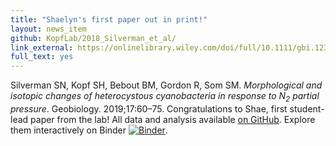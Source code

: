 ```yaml
---
title: "Shaelyn's first paper out in print!"
layout: news_item
github: KopfLab/2018_Silverman_et_al/
link_external: https://onlinelibrary.wiley.com/doi/full/10.1111/gbi.12312
full_text: yes
---
```


Silverman SN, Kopf SH, Bebout BM, Gordon R, Som SM. *Morphological and isotopic changes of heterocystous cyanobacteria in response to N<sub>2</sub> partial pressure*. Geobiology. 2019;17:60–75. Congratulations to Shae, first student-lead paper from the lab! All data and analysis available [on GitHub](https://github.com/KopfLab/2018_Silverman_et_al/). Explore them interactively on Binder [![Binder](https://mybinder.org/badge.svg)](http://beta.mybinder.org/v2/gh/kopflab/2018_Silverman_et_al/master?urlpath=rstudio).
